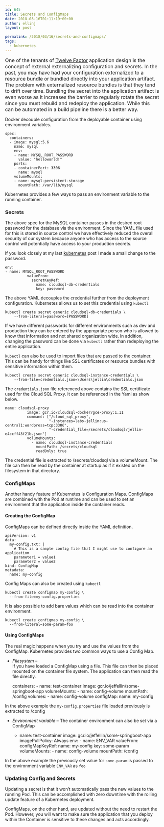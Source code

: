 ```yaml
---
id: 645
title: Secrets and ConfigMaps
date: 2018-03-16T01:11:19+00:00
author: ellinj
layout: post

permalink: /2018/03/16/secrets-and-configmaps/
tags:
  - kubernetes
---
```

<span style="font-size: 16px;">One of the tenants of </span><a style="font-size: 16px;" href="https://12factor.net/">Twelve Factor</a> <span style="font-size: 16px;">application design is the concept of external externalizing configuration and secrets. In the past, you may have had your configuration externalized to a resource bundle or bundled directly into your application artifact. The problem with externalized resource bundles is that they tend to drift over time. Bundling the secret into the application artifact is even worse as it increases the barrier to regularly rotate the secret since you must rebuild and redeploy the application. While this can be automated in a build pipeline there is a better way.</span>

Docker decouple configuration from the deployable container using environment variables.

    spec:
      containers:
      - image: mysql:5.6
        name: mysql
        env:
        - name: MYSQL_ROOT_PASSWORD
          value: "helloworld!"
        ports:
        - containerPort: 3306
          name: mysql
        volumeMounts:
        - name: mysql-persistent-storage
          mountPath: /var/lib/mysql
    

Kubernetes provides a few ways to pass an environment variable to the running container.

### Secrets

The above spec for the MySQL container passes in the desired root password for the database via the environment. Since the YAML file used for this is stored in source control we have effectively reduced the overall security of our system because anyone who has access to the source control will potentially have access to your production secrets.

If you look closely at my last [kubernetes](/2018/03/11/kubernetes-and-google-cloud-sql/) post I made a small change to the password.

    env:
    - name: MYSQL_ROOT_PASSWORD
              valueFrom:
                secretKeyRef:
                  name: cloudsql-db-credentials
                  key: password
    

The above YAML decouples the credential further from the deployment configuration. Kubernetes allows us to set this credential using `kubectl`

    kubectl create secret generic cloudsql-db-credentials \
        --from-literal=password=[PASSWORD]
    

If we have different passwords for different environments such as dev and production they can be entered by the appropriate person who is allowed to know that information and not shared organization wide. In addition, changing the password can be done via `kubectl` rather than redeploying the entire application.

`kubectl` can also be used to import files that are passed to the container. This can be handy for things like SSL certificates or resource bundles with sensitive information within them.

    kubectl create secret generic cloudsql-instance-credentials \
        --from-file=credentials.json=\Users\jellin\credentials.json
    

The `credentials.json` file referenced above contains the SSL certificate used for the Cloud SQL Proxy. It can be referenced in the Yaml as show below.

    name: cloudsql-proxy
              image: gcr.io/cloudsql-docker/gce-proxy:1.11
              command: ["/cloud_sql_proxy",
                        "-instances=labs-jellin:us-central1:wordpress=tcp:3306",
                        "-credential_file=/secrets/cloudsql/jellin-e4ccff43f21b.json"]
              volumeMounts:
                - name: cloudsql-instance-credentials
                  mountPath: /secrets/cloudsql
                  readOnly: true
    

The credential file is extracted to /secrets/cloudsql via a volumeMount. The file can then be read by the container at startup as if it existed on the filesystem in that directory.

### ConfigMaps

Another handy feature of Kubernetes is Configuration Maps. ConfigMaps are combined with the Pod at runtime and can be used to set an environment that the application inside the container reads.

#### Creating the ConfigMap

ConfigMaps can be defined directly inside the YAML definition.

    apiVersion: v1
    data:
      my-config.txt: |
        # This is a sample config file that I might use to configure an application
        parameter1 = value1
        parameter2 = value2
    kind: ConfigMap
    metadata:
      name: my-config
    

Config Maps can also be created using `kubectl`

    kubectl create configmap my-config \
      --from-file=my-config.properties 
    

It is also possible to add bare values which can be read into the container environment.

    kubectl create configmap my-config \
      --from-literal=some-param=foo
    

#### Using ConfigMaps

The real magic happens when you try and use the values from the ConfigMap. Kubernetes provides two common ways to use a Config Map.

  * _Filesystem_ &#8211;  
    If you have loaded a ConfigMap using a file. This file can then be placed mounted on the container file system. The application can then read the file directly.

    containers:
        - name: test-container
          image: gcr.io/jeffellin/some-springboot-app
          volumeMounts:
            - name: config-volume
              mountPath: /config
    volumes:
        - name: config-volume
          configMap:
            name: my-config  
    

In the above example the `my-config.properties` file loaded previously is extracted to /config

  * _Environment variable_ &#8211; The container environment can also be set via a ConfigMap

      - name: test-container
          image: gcr.io/jeffellin/some-springboot-app
          imagePullPolicy: Always
          env:
            - name: ENV_VAR
              valueFrom:
                configMapKeyRef:
                  name: my-config
                  key: some-param
                 volumeMounts:
            - name: config-volume
              mountPath: /config
    

In the above example the previously set value for `some-param` is passed to the environment variable `ENV_VAR` as `foo`

### Updating Config and Secrets

Updating a secret is that it won’t automatically pass the new values to the running Pod. This can be accomplished with zero downtime with the rolling update feature of a Kubernetes deployment.

ConfigMaps, on the other hand, are updated without the need to restart the Pod. However, you will want to make sure the application that you deploy within the Container is sensitive to these changes and acts accordingly.